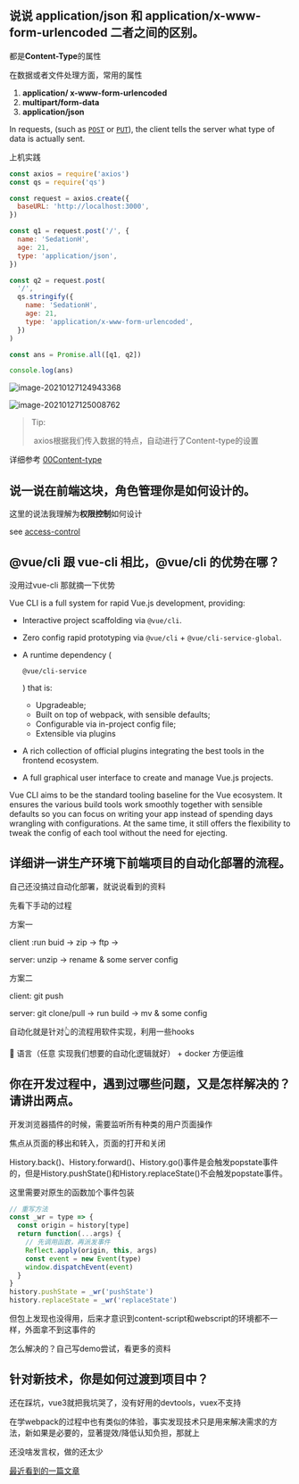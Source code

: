 ## 说说 application/json 和 application/x-www-form-urlencoded 二者之间的区别。

都是**Content-Type**的属性

在数据或者文件处理方面，常用的属性

1. **application/ x-www-form-urlencoded**
2. **multipart/form-data**
3. **application/json**

In requests, (such as [`POST`](https://developer.mozilla.org/en-US/docs/Web/HTTP/Methods/POST) or [`PUT`](https://developer.mozilla.org/en-US/docs/Web/HTTP/Methods/PUT)), the client tells the server what type of data is actually sent.

上机实践

```js
const axios = require('axios')
const qs = require('qs')

const request = axios.create({
  baseURL: 'http://localhost:3000',
})

const q1 = request.post('/', {
  name: 'SedationH',
  age: 21,
  type: 'application/json',
})

const q2 = request.post(
  '/',
  qs.stringify({
    name: 'SedationH',
    age: 21,
    type: 'application/x-www-form-urlencoded',
  })
)

const ans = Promise.all([q1, q2])

console.log(ans)
```

![image-20210127124943368](http://picbed.sedationh.cn/image-20210127124943368.png)

![image-20210127125008762](http://picbed.sedationh.cn/image-20210127125008762.png)

>  Tip:
>
> ​	axios根据我们传入数据的特点，自动进行了Content-type的设置

详细参考 [00Content-type](00Content-type)

## 说一说在前端这块，角色管理你是如何设计的。

这里的说法我理解为**权限控制**如何设计

see [access-control](access-control.md)



## @vue/cli 跟 vue-cli 相比，@vue/cli 的优势在哪？

没用过vue-cli 那就摘一下优势

Vue CLI is a full system for rapid Vue.js development, providing:

- Interactive project scaffolding via `@vue/cli`.

- Zero config rapid prototyping via `@vue/cli` + `@vue/cli-service-global`.

- A runtime dependency (

  ```
  @vue/cli-service
  ```

  ) that is:

  - Upgradeable;
  - Built on top of webpack, with sensible defaults;
  - Configurable via in-project config file;
  - Extensible via plugins

- A rich collection of official plugins integrating the best tools in the frontend ecosystem.

- A full graphical user interface to create and manage Vue.js projects.

Vue CLI aims to be the standard tooling baseline for the Vue ecosystem. It ensures the various build tools work smoothly together with sensible defaults so you can focus on writing your app instead of spending days wrangling with configurations. At the same time, it still offers the flexibility to tweak the config of each tool without the need for ejecting.



## 详细讲一讲生产环境下前端项目的自动化部署的流程。

自己还没搞过自动化部署，就说说看到的资料



先看下手动的过程

方案一

client :run buid -> zip -> ftp -> 

server: unzip -> rename & some server config

方案二

client:  git push

server: git clone/pull -> run build -> mv & some config

自动化就是针对👆的流程用软件实现，利用一些hooks

🔧  语言（任意 实现我们想要的自动化逻辑就好）  + docker 方便运维



## 你在开发过程中，遇到过哪些问题，又是怎样解决的？请讲出两点。

开发浏览器插件的时候，需要监听所有种类的用户页面操作

焦点从页面的移出和转入，页面的打开和关闭

History.back()、History.forward()、History.go()事件是会触发popstate事件的，但是History.pushState()和History.replaceState()不会触发popstate事件。

这里需要对原生的函数加个事件包装

```js
// 重写方法
const _wr = type => {
  const origin = history[type]
  return function(...args) {
    // 先调用函数，再派发事件
    Reflect.apply(origin, this, args)
    const event = new Event(type)
    window.dispatchEvent(event)
  }
}
history.pushState = _wr('pushState')
history.replaceState = _wr('replaceState')
```

但包上发现也没得用，后来才意识到content-script和webscript的环境都不一样，外面拿不到这事件的

怎么解决的？自己写demo尝试，看更多的资料



## 针对新技术，你是如何过渡到项目中？

还在踩坑，vue3就把我坑哭了，没有好用的devtools，vuex不支持



在学webpack的过程中也有类似的体验，事实发现技术只是用来解决需求的方法，新如果是必要的，显著提效/降低认知负担，那就上

还没啥发言权，做的还太少



[最近看到的一篇文章](https://refined-x.com/2019/02/27/%E7%BB%99%E5%89%8D%E7%AB%AF%E8%87%AA%E5%AD%A6%E8%80%85%E7%9A%84%E5%BB%BA%E8%AE%AE/)